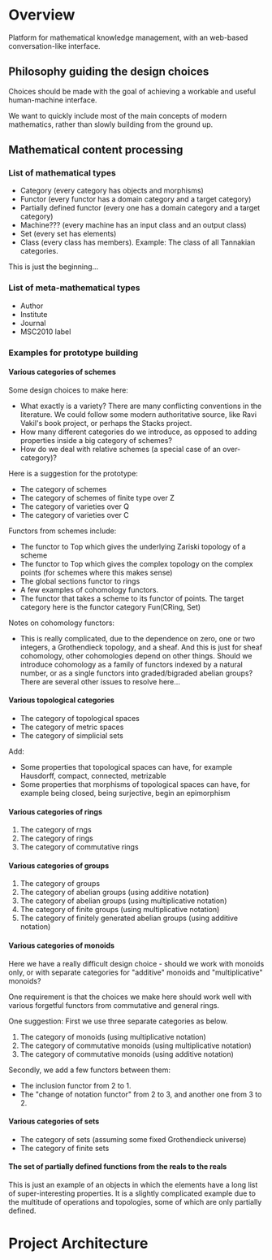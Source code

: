 
# Overview

Platform for mathematical knowledge management, with an web-based conversation-like interface. 

## Philosophy guiding the design choices

Choices should be made with the goal of achieving a workable and useful human-machine interface.

We want to quickly include most of the main concepts of modern mathematics, rather than slowly building from the ground up.

## Mathematical content processing

### List of mathematical types

- Category (every category has objects and morphisms)
- Functor (every functor has a domain category and a target category)
- Partially defined functor (every one has a domain category and a target category)
- Machine??? (every machine has an input class and an output class)
- Set (every set has elements)
- Class (every class has members). Example: The class of all Tannakian categories.

This is just the beginning...


### List of meta-mathematical types

- Author
- Institute
- Journal
- MSC2010 label


### Examples for prototype building

#### Various categories of schemes

Some design choices to make here:

- What exactly is a variety? There are many conflicting conventions in the literature. We could follow some modern authoritative source, like Ravi Vakil's book project, or perhaps the Stacks project.
- How many different categories do we introduce, as opposed to adding properties inside a big category of schemes? 
- How do we deal with relative schemes (a special case of an over-category)?

Here is a suggestion for the prototype:

- The category of schemes
- The category of schemes of finite type over Z
- The category of varieties over Q
- The category of varieties over C

Functors from schemes include:

- The functor to Top which gives the underlying Zariski topology of a scheme
- The functor to Top which gives the complex topology on the complex points (for schemes where this makes sense)
- The global sections functor to rings
- A few examples of cohomology functors. 
- The functor that takes a scheme to its functor of points. The target category here is the functor category Fun(CRing, Set)

Notes on cohomology functors:
- This is really complicated, due to the dependence on zero, one or two integers, a Grothendieck topology, and a sheaf. And this is just for sheaf cohomology, other cohomologies depend on other things. Should we introduce cohomology as a family of functors indexed by a natural number, or as a single functors into graded/bigraded abelian groups? There are several other issues to resolve here...

#### Various topological categories

- The category of topological spaces
- The category of metric spaces
- The category of simplicial sets


Add:
- Some properties that topological spaces can have, for example Hausdorff, compact, connected, metrizable
- Some properties that morphisms of topological spaces can have, for example being closed, being surjective, begin an epimorphism

#### Various categories of rings

1. The category of rngs
2. The category of rings
3. The category of commutative rings


#### Various categories of groups

1. The category of groups
2. The category of abelian groups (using additive notation)
3. The category of abelian groups (using multiplicative notation)
4. The category of finite groups (using multiplicative notation)
5. The category of finitely generated abelian groups (using additive notation)



#### Various categories of monoids

Here we have a really difficult design choice - should we work with monoids only, or with separate categories for "additive" monoids and "multiplicative" monoids?

One requirement is that the choices we make here should work well with various forgetful functors from commutative and general rings.

One suggestion: First we use three separate categories as below. 

1. The category of monoids (using multiplicative notation)
2. The category of commutative monoids (using multiplicative notation)
3. The category of commutative monoids (using additive notation)

Secondly, we add a few functors between them:

- The inclusion functor from 2 to 1.
- The "change of notation functor" from 2 to 3, and another one from 3 to 2.


#### Various categories of sets

- The category of sets (assuming some fixed Grothendieck universe)
- The category of finite sets


#### The set of partially defined functions from the reals to the reals

This is just an example of an objects in which the elements have a long list of super-interesting properties. It is a slightly complicated example due to the multitude of operations and topologies, some of which are only partially defined.

# Project Architecture





